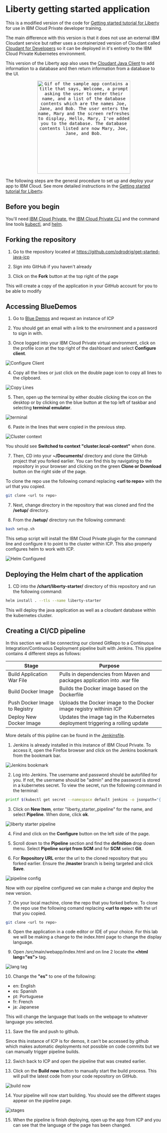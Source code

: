 
# Liberty getting started application
This is a modified version of the code for [Getting started tutorial for Liberty](https://console.bluemix.net/docs/runtimes/liberty/getting-started.html#getting-started-tutorial) for use in IBM Cloud Private developer training.

The main difference with this version is that it does not use an external IBM Cloudant service but rather uses a containerized version of Cloudant called [Cloudant for Developers](https://hub.docker.com/r/ibmcom/cloudant-developer/) so it can be deployed in it's entirety to the IBM Cloud Private Kubernetes environment.

This version of the Liberty app also uses the [Cloudant Java Client](https://github.com/cloudant/java-cloudant) to add information to a database and then return information from a database to the UI.

<p align="center">
  <kbd>
    <img src="docs/GettingStarted.gif" width="300" style="1px solid" alt="Gif of the sample app contains a title that says, Welcome, a prompt asking the user to enter their name, and a list of the database contents which are the names Joe, Jane, and Bob. The user enters the name, Mary and the screen refreshes to display, Hello, Mary, I've added you to the database. The database contents listed are now Mary, Joe, Jane, and Bob.">
  </kbd>
</p>

The following steps are the general procedure to set up and deploy your app to IBM Cloud. See more detailed instructions in the [Getting started tutorial for Liberty](https://console.bluemix.net/docs/runtimes/liberty/getting-started.html#getting-started-tutorial).


## Before you begin

You'll need [IBM Cloud Private](https://www.ibm.com/cloud-computing/products/ibm-cloud-private/), the [IBM Cloud Private CLI](https://www.ibm.com/support/knowledgecenter/en/SSBS6K_2.1.0.3/manage_cluster/install_cli.html) and the command line tools [kubectl](https://www.ibm.com/support/knowledgecenter/en/SSBS6K_2.1.0.3/manage_cluster/cfc_cli.html), and [helm](https://www.ibm.com/support/knowledgecenter/en/SSBS6K_2.1.0.3/app_center/create_helm_cli.html).

## Forking the repository

1. Go to the repository located at https://github.com/odrodrig/get-started-java-icp 

2. Sign into GitHub if you haven't already

3. Click on the **Fork** button at the top right of the page

This will create a copy of the application in your GitHub account for you to be able to modify

## Accessing BlueDemos

1. Go to [Blue Demos](https://bluedemos.com/show/199) and request an instance of ICP

2. You should get an email with a link to the environment and a password to sign in with.

3. Once logged into your IBM Cloud Private virtual environment, click on the profile icon at the top right of the dashboard and select **Configure client**.

![Configure Client](./images/configureClient.png)

4. Copy all the lines or just click on the double page icon to copy all lines to the clipboard.

![Copy Lines](./images/copyLines.png)

5. Then, open up the terminal by either double clicking the icon on the desktop or by clicking on the blue button at the top left of taskbar and selecting **terminal emulator**.

![terminal](./images/terminal.png)

6. Paste in the lines that were copied in the previous step.

![Cluster context](./images/clusterContext.png)

You should see **Switched to context "cluster.local-context"** when done.

7. Then, CD into your **~/Documents/** directory and clone the GitHub project that you forked earlier. You can find this by navigating to the repository in your browser and clicking on the green **Clone or Download** button on the right side of the page.

To clone the repo use the following comand replacing **\<url to repo\>** with the url that you copied.

```bash
git clone <url to repo>
```

7. Next, change directory in the repository that was cloned and find the **/setup/** directory.

8. From the **/setup/** directory run the following command:

```bash
bash setup.sh
```

This setup script will install the IBM Cloud Private plugin for the command line and configure it to point to the cluster within ICP. This also properly configures helm to work with ICP.

![Helm Configured](./images/helmConfigured.png)


## Deploying the Helm chart of the application

1. CD into the **/chart/liberty-starter/** directory of this repository and run the following command:

```bash
helm install . --tls --name liberty-starter
```

This will deploy the java application as well as a cloudant database within the kubernetes cluster.

## Creating a CI/CD pipeline

In this section we will be connecting our cloned GitRepo to a Continuous Integration/Continuous Deployment pipeline built with Jenkins. This pipeline contains 4 different steps as follows:

  | Stage                         | Purpose                                                                        |
  | ----------------------------- | ------------------------------------------------------------------------------ |
  | Build Application War File    | Pulls in dependencies from Maven and packages application into .war file       |
  | Build Docker Image            | Builds the Docker image based on the Dockerfile                                |
  | Push Docker Image to Registry | Uploads the Docker image to the Docker image registry withinin ICP             |
  | Deploy New Docker Image       | Updates the image tag in the Kubernetes deployment triggering a rolling update |

 More details of this pipline can be found in the [Jenkinsfile](./Jenkinsfile).

 1. Jenkins is already installed in this instance of IBM Cloud Private. To access it, open the Firefox browser and click on the Jenkins bookmark from the bookmark bar.

 ![Jenkins bookmark](./images/jenkinsBookmark.png)

 2. Log into Jenkins. The username and password should be autofilled for you. If not, the username should be "admin" and the password is stored in a kubernetes secret. To view the secret, run the following command in the terminal:

 ```bash
 printf $(kubectl get secret --namespace default jenkins -o jsonpath="{.data.jenkins-admin-password}" | base64 --decode);echo
 ```

3. Click on **New Item**, enter "liberty_starter_pipeline" for the name, and select **Pipeline**. When done, click **ok**.

![liberty starter pipeline](./images/libertyPipeline.png)

4. Find and click on the **Configure** button on the left side of the page.

5. Scroll down to the **Pipeline** section and find the **definition** drop down menu. Select **Pipeline script from SCM** and for **SCM** select **Git**.

6. For **Repository URL** enter the url to the cloned repository that you forked earlier. Ensure the **/master** branch is being targeted and click **Save**.

![pipeline config](./images/pipelineConfig.png) 

Now with our pipeline configured we can make a change and deploy the new version. 

7. On your local machine, clone the repo that you forked before. To clone the repo use the following comand replacing **\<url to repo\>** with the url that you copied.

```bash
git clone <url to repo>
```

8. Open the application in a code editor or IDE of your choice. For this lab we will be making a change to the index.html page to change the display language.

9. Open /src/main/webapp/index.html and on line 2 locate the **\<html lang="es">** tag.

![lang tag](./images/langTag.png)

10. Change the **"es"** to one of the following:

- en: English
- es: Spanish
- pt: Portuguese
- fr: French
- ja: Japanese

This will change the language that loads on the webpage to whatever language you selected.

11. Save the file and push to github.

Since this instance of ICP is for demos, it can't be accessed by github which makes automatic deployments not possible on code commits but we can manually trigger pipeline builds.

12. Swich back to ICP and open the pipeline that was created earlier.

13. Click on the **Build now** button to manually start the build process. This will pull the latest code from your code repository on GitHub.

![build now](./images/buildNow.png)

14. Your pipeline will now start building. You should see the different stages appear on the pipeline page.

![stages](./images/stages.png)

15. When the pipeline is finish deploying, open up the app from ICP and you can see that the language of the page has been changed.
